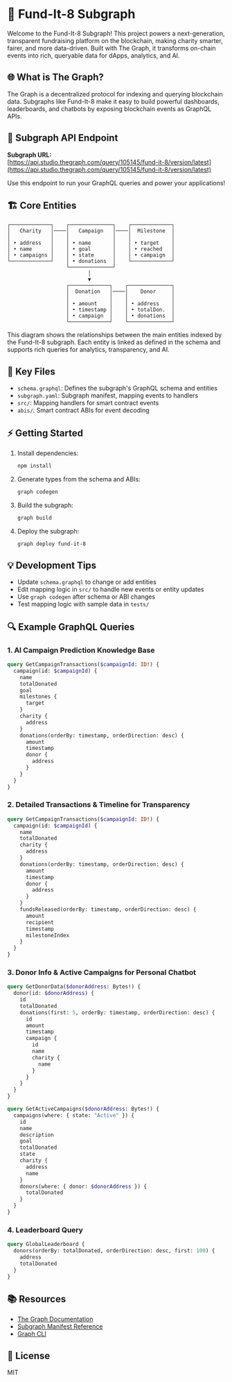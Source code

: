 # 🚀 Fund-It-8 Subgraph

Welcome to the Fund-It-8 Subgraph! This project powers a next-generation, transparent fundraising platform on the blockchain, making charity smarter, fairer, and more data-driven. Built with The Graph, it transforms on-chain events into rich, queryable data for dApps, analytics, and AI.

## 🌐 What is The Graph?
The Graph is a decentralized protocol for indexing and querying blockchain data. Subgraphs like Fund-It-8 make it easy to build powerful dashboards, leaderboards, and chatbots by exposing blockchain events as GraphQL APIs.

## 🔗 Subgraph API Endpoint
**Subgraph URL:**  
[https://api.studio.thegraph.com/query/105145/fund-it-8/version/latest](https://api.studio.thegraph.com/query/105145/fund-it-8/version/latest)

Use this endpoint to run your GraphQL queries and power your applications!

## 🏗️ Core Entities

```
┌─────────────┐    ┌──────────────┐    ┌─────────────┐
│   Charity   │────│   Campaign   │────│  Milestone  │
│             │    │              │    │             │
│ • address   │    │ • name       │    │ • target    │
│ • name      │    │ • goal       │    │ • reached   │
│ • campaigns │    │ • state      │    │ • campaign  │
└─────────────┘    │ • donations  │    └─────────────┘
                   └──────────────┘           
                          │                   
                          ▼                   
                   ┌─────────────┐    ┌──────────────┐
                   │  Donation   │────│    Donor     │
                   │             │    │              │
                   │ • amount    │    │ • address    │
                   │ • timestamp │    │ • totalDon.  │
                   │ • campaign  │    │ • donations  │
                   └─────────────┘    └──────────────┘
```

This diagram shows the relationships between the main entities indexed by the Fund-It-8 subgraph. Each entity is linked as defined in the schema and supports rich queries for analytics, transparency, and AI.

## 📁 Key Files
- `schema.graphql`: Defines the subgraph's GraphQL schema and entities
- `subgraph.yaml`: Subgraph manifest, mapping events to handlers
- `src/`: Mapping handlers for smart contract events
- `abis/`: Smart contract ABIs for event decoding

## ⚡ Getting Started
1. Install dependencies:
   ```powershell
   npm install
   ```
2. Generate types from the schema and ABIs:
   ```powershell
   graph codegen
   ```
3. Build the subgraph:
   ```powershell
   graph build
   ```
4. Deploy the subgraph:
   ```powershell
   graph deploy fund-it-8
   ```

## 💡 Development Tips
- Update `schema.graphql` to change or add entities
- Edit mapping logic in `src/` to handle new events or entity updates
- Use `graph codegen` after schema or ABI changes
- Test mapping logic with sample data in `tests/`

## 🔍 Example GraphQL Queries

### 1. AI Campaign Prediction Knowledge Base
```graphql
query GetCampaignTransactions($campaignId: ID!) {
  campaign(id: $campaignId) {
    name
    totalDonated
    goal
    milestones {
      target
    }
    charity {
      address
    }
    donations(orderBy: timestamp, orderDirection: desc) {
      amount
      timestamp
      donor {
        address
      }
    }
  }
}
```

### 2. Detailed Transactions & Timeline for Transparency
```graphql
query GetCampaignTransactions($campaignId: ID!) {
  campaign(id: $campaignId) {
    name
    totalDonated
    charity {
      address
    }
    donations(orderBy: timestamp, orderDirection: desc) {
      amount
      timestamp
      donor {
        address
      }
    }
    fundsReleased(orderBy: timestamp, orderDirection: desc) {
      amount
      recipient
      timestamp
      milestoneIndex
    }
  }
}
```

### 3. Donor Info & Active Campaigns for Personal Chatbot
```graphql
query GetDonorData($donorAddress: Bytes!) {
  donor(id: $donorAddress) {
    id
    totalDonated
    donations(first: 5, orderBy: timestamp, orderDirection: desc) {
      id
      amount
      timestamp
      campaign {
        id
        name
        charity {
          name
        }
      }
    }
  }
}

query GetActiveCampaigns($donorAddress: Bytes!) {
  campaigns(where: { state: "Active" }) {
    id
    name
    description
    goal
    totalDonated
    state
    charity {
      address
      name
    }
    donors(where: { donor: $donorAddress }) {
      totalDonated
    }
  }
}
```

### 4. Leaderboard Query
```graphql
query GlobalLeaderboard {
  donors(orderBy: totalDonated, orderDirection: desc, first: 100) {
    address
    totalDonated
  }
}
```

## 📚 Resources
- [The Graph Documentation](https://thegraph.com/docs/)
- [Subgraph Manifest Reference](https://thegraph.com/docs/en/developer/manifest/)
- [Graph CLI](https://thegraph.com/docs/en/developer/cli/)

## 📝 License
MIT
